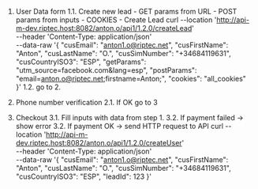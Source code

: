 1. User Data form
   1.1. Create new lead - GET params from URL - POST params from inputs - COOKIES - Create Lead
   curl --location 'http://api-m-dev.riptec.host:8082/anton.o/api1/1.2.0/createLead' \
    --header 'Content-Type: application/json' \
    --data-raw '{
   "cusEmail": "anton1.o@riptec.net",
   "cusFirstName": "Anton",
   "cusLastName": "O.",
   "cusSimNumber": "+34684119631",
   "cusCountryISO3": "ESP",
   "getParams": "utm_source=facebook.com&lang=esp",
   "postParams": "email=anton.o@riptec.net;firstname=Anton;",
   "cookies": "all_cookies"
   }'
   1.2. go to 2.

2. Phone number verification
   2.1. If OK go to 3

3. Checkout
   3.1. Fill inputs with data from step 1.
   3.2. If payment failed -> show error
   3.2. If payment OK -> send HTTP request to API
   curl --location 'http://api-m-dev.riptec.host:8082/anton.o/api1/1.2.0/createUser' \
    --header 'Content-Type: application/json' \
    --data-raw '{
   "cusEmail": "anton1.o@riptec.net",
   "cusFirstName": "Anton",
   "cusLastName": "O.",
   "cusSimNumber": "+34684119631",
   "cusCountryISO3": "ESP",
   "leadId": 123
   }'
